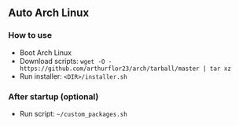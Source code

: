 ## Auto Arch Linux

### How to use
- Boot Arch Linux
- Download scripts: `wget -O - https://github.com/arthurflor23/arch/tarball/master | tar xz`
- Run installer: `<DIR>/installer.sh`

### After startup (optional)
- Run script: `~/custom_packages.sh`